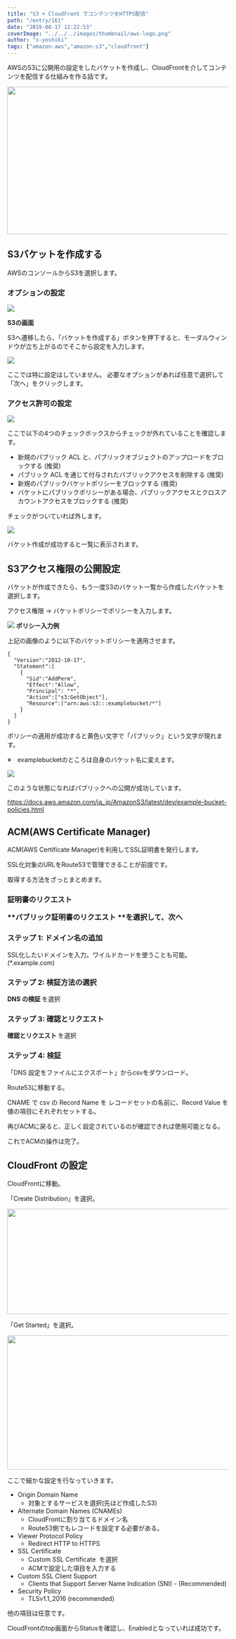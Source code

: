 ```yaml
---
title: "S3 + CloudFront でコンテンツをHTTPS配信"
path: "/entry/161"
date: "2019-08-17 12:22:53"
coverImage: "../../../images/thumbnail/aws-logo.png"
author: "s-yoshiki"
tags: ["amazon-aws","amazon-s3","cloudfront"]
---
```


AWSのS3に公開用の設定をしたバケットを作成し、CloudFrontを介してコンテンツを配信する仕組みを作る話です。

<img class="alignnone size-full wp-image-1488" src="https://tech-blog.s-yoshiki.com/wp-content/uploads/2019/08/s3_cloudfront-e1566007940565.png" alt="" width="640" height="335" />

## S3バケットを作成する

AWSのコンソールからS3を選択します。

### オプションの設定

<a href="https://images-tech-blog.s-yoshiki.com/img/2019/01/201901250010_748f3m.jpg"><img src="https://images-tech-blog.s-yoshiki.com/img/2019/01/201901250010_748f3m.jpg" /></a>

**S3の画面**

S3へ遷移したら、「バケットを作成する」ボタンを押下すると、モーダルウィンドウが立ち上がるのでそこから設定を入力します。

<a href="https://images-tech-blog.s-yoshiki.com/img/2019/01/201901242326_445jfi.jpg"><img src="https://images-tech-blog.s-yoshiki.com/img/2019/01/201901242326_445jfi.jpg" /></a>

ここでは特に設定はしていません。
必要なオプションがあれば任意で選択して「次へ」をクリックします。

### アクセス許可の設定

<a href="https://images-tech-blog.s-yoshiki.com/img/2019/01/201901250010_839hwv.jpg"><img src="https://images-tech-blog.s-yoshiki.com/img/2019/01/201901250010_839hwv.jpg" /></a>

ここで以下の4つのチェックボックスからチェックが外れていることを確認します。

<ul>
 	<li>新規のパブリック ACL と、パブリックオブジェクトのアップロードをブロックする (推奨)</li>
 	<li>パブリック ACL を通じて付与されたパブリックアクセスを削除する (推奨)</li>
 	<li>新規のパブリックバケットポリシーをブロックする (推奨)</li>
 	<li>バケットにパブリックポリシーがある場合、パブリックアクセスとクロスアカウントアクセスをブロックする (推奨)</li>
</ul>
チェックがついていれば外します。

<a href="https://images-tech-blog.s-yoshiki.com/img/2019/01/201901242331_f9jLMz.jpg"><img src="https://images-tech-blog.s-yoshiki.com/img/2019/01/201901242331_f9jLMz.jpg" /></a>

バケット作成が成功すると一覧に表示されます。

## S3アクセス権限の公開設定

バケットが作成できたら、もう一度S3のバケット一覧から作成したバケットを選択します。

アクセス権限 → バケットポリシーでポリシーを入力します。

<a href="https://images-tech-blog.s-yoshiki.com/img/2019/01/201901242327_98cim0.jpg"><img src="https://images-tech-blog.s-yoshiki.com/img/2019/01/201901242327_98cim0.jpg" /></a>
**ポリシー入力例**

上記の画像のように以下のバケットポリシーを適用させます。

```
{
  "Version":"2012-10-17",
  "Statement":[
    {
      "Sid":"AddPerm",
      "Effect":"Allow",
      "Principal": "*",
      "Action":["s3:GetObject"],
      "Resource":["arn:aws:s3:::examplebucket/*"]
    }
  ]
}
```

ポリシーの適用が成功すると黄色い文字で「パブリック」という文字が現れます。

※　examplebucketのところは自身のバケット名に変えます。

<a href="https://images-tech-blog.s-yoshiki.com/img/2019/01/201901242329_21wqy1.jpg"><img src="https://images-tech-blog.s-yoshiki.com/img/2019/01/201901242329_21wqy1.jpg" /></a>

このような状態になればパブリックへの公開が成功しています。

<a href="https://docs.aws.amazon.com/ja_jp/AmazonS3/latest/dev/example-bucket-policies.html">https://docs.aws.amazon.com/ja_jp/AmazonS3/latest/dev/example-bucket-policies.html</a>

## ACM(AWS Certificate Manager)

ACM(AWS Certificate Manager)を利用してSSL証明書を発行します。

SSL化対象のURLをRoute53で管理できることが前提です。

取得する方法をざっとまとめます。

<h3 class="qb-private-ca-wizard-title">証明書のリクエスト

**パブリック証明書のリクエスト **を選択して、次へ

### ステップ 1: ドメイン名の追加

SSL化したいドメインを入力。ワイルドカードを使うことも可能。 (*.example.com)

### ステップ 2: 検証方法の選択

<b class="qb-validation-method-name">DNS の検証 </b>を選択

### ステップ 3: 確認とリクエスト

<b class="qb-validation-method-name">確認とリクエスト </b>を選択

### ステップ 4: 検証

「DNS 設定をファイルにエクスポート」からcsvをダウンロード。

Route53に移動する。

CNAME で csv の <span class="s1">Record Name を レコードセットの名前に、Record Value を 値の項目にそれぞれセットする。</span>

再びACMに戻ると、正しく設定されているのが確認できれば使用可能となる。

これでACMの操作は完了。

## CloudFront の設定

CloudFrontに移動。

「Create Distribution」を選択。

<img class="alignnone size-full wp-image-1489" src="https://tech-blog.s-yoshiki.com/wp-content/uploads/2019/08/cloudfront1-e1566009917329.png" alt="" width="640" height="239" />

「Get Started」を選択。

<img class="alignnone size-full wp-image-1490" src="https://tech-blog.s-yoshiki.com/wp-content/uploads/2019/08/cloudfront2-e1566009903549.png" alt="" width="640" height="305" />

ここで細かな設定を行なっていきます。

<ul>
 	<li>Origin Domain Name
<ul>
 	<li>対象とするサービスを選択(先ほど作成したS3)</li>
</ul>
</li>
 	<li>Alternate Domain Names (CNAMEs)
<ul>
 	<li>CloudFrontに割り当てるドメイン名</li>
 	<li>Route53側でもレコードを設定する必要がある。</li>
</ul>
</li>
 	<li>Viewer Protocol Policy
<ul>
 	<li>Redirect HTTP to HTTPS</li>
</ul>
</li>
 	<li>SSL Certificate
<ul>
 	<li>Custom SSL Certificate  を選択</li>
 	<li>ACMで設定した項目を入力する</li>
</ul>
</li>
 	<li>Custom SSL Client Support
<ul>
 	<li>Clients that Support Server Name Indication (SNI) - (Recommended)</li>
</ul>
</li>
 	<li>Security Policy
<ul>
 	<li>TLSv1.1_2016 (recommended)</li>
</ul>
</li>
</ul>
他の項目は任意です。

CloudFrontのtop画面からStatusを確認し、Enabledとなっていれば成功です。
